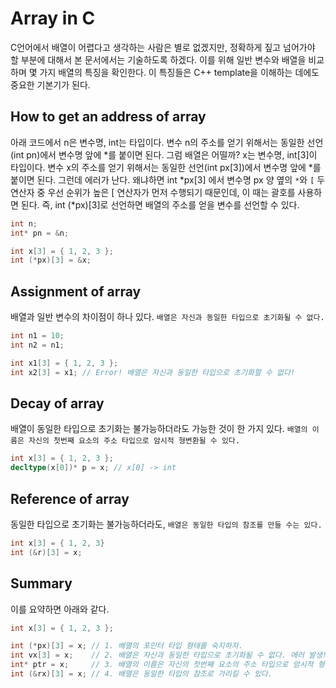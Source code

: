 # Array in C

C언어에서 배열이 어렵다고 생각하는 사람은 별로 없겠지만, 정확하게 짚고 넘어가야 할 부분에 대해서 본 문서에서는 기술하도록 하겠다. 이를 위해 일반 변수와 배열을 비교하며 몇 가지 배열의 특징을 확인한다. 이 특징들은 C++ template을 이해하는 데에도 중요한 기본기가 된다.

## How to get an address of array

아래 코드에서 n은 변수명, int는 타입이다. 변수 n의 주소를 얻기 위해서는 동일한 선언(int pn)에서 변수명 앞에 *를 붙이면 된다. 그럼 배열은 어떨까? x는 변수명, int[3]이 타입이다. 변수 x의 주소를 얻기 위해서는 동일한 선언(int px[3])에서 변수명 앞에 *를 붙이면 된다. 그런데 에러가 난다. 왜냐하면 int *px[3] 에서 변수명 px 양 옆의 `*`와 `[` 두 연산자 중 우선 순위가 높은 [ 연산자가 먼저 수행되기 때문인데, 이 때는 괄호를 사용하면 된다. 즉, int (*px)[3]로 선언하면 배열의 주소를 얻을 변수를 선언할 수 있다.

```cpp
int n;
int* pn = &n;

int x[3] = { 1, 2, 3 };
int (*px)[3] = &x;
```

## Assignment of array

배열과 일반 변수의 차이점이 하나 있다. `배열은 자신과 동일한 타입으로 초기화될 수 없다.`

```cpp
int n1 = 10;
int n2 = n1;

int x1[3] = { 1, 2, 3 };
int x2[3] = x1; // Error! 배열은 자신과 동일한 타입으로 초기화할 수 없다!
```

## Decay of array

배열이 동일한 타입으로 초기화는 불가능하더라도 가능한 것이 한 가지 있다. `배열의 이름은 자신의 첫번째 요소의 주소 타입으로 암시적 형변환될 수 있다.`

```cpp
int x[3] = { 1, 2, 3 };
decltype(x[0])* p = x; // x[0] -> int
```

## Reference of array

동일한 타입으로 초기화는 불가능하더라도, `배열은 동일한 타입의 참조를 만들 수는 있다.`

```cpp
int x[3] = { 1, 2, 3}
int (&r)[3] = x;
```

## Summary

이를 요약하면 아래와 같다.

```cpp
int x[3] = { 1, 2, 3 };

int (*px)[3] = x; // 1. 배열의 포인터 타입 형태를 숙지하자.
int vx[3] = x;    // 2. 배열은 자신과 동일한 타입으로 초기화될 수 없다. 에러 발생!
int* ptr = x;     // 3. 배열의 이름은 자신의 첫번째 요소의 주소 타입으로 암시적 형변환될 수 있다.
int (&rx)[3] = x; // 4. 배열은 동일한 타입의 참조로 가리킬 수 있다.
```
